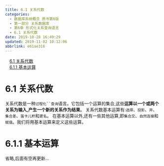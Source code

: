```yaml
---
title: 6.1 关系代数
categories: 
  - 数据库系统概念 原书第6版
  - 第一部分 关系数据库
  - 第6章 形式化关系查询语言
  - 6.1 关系代数
date: 2019-10-28 16:49:29
updated: 2019-11-02 10:12:06
abbrlink: e61ae316
---
```

<div id='my_toc'><a href="/ReadingNotes/e61ae316/#6.1-关系代数" class="header_1">6.1 关系代数</a><br><a href="/ReadingNotes/e61ae316/#6.1.1-基本运算" class="header_1">6.1.1 基本运算</a><br></div>
<style>
    .header_1{
        margin-left: 1em;
    }
    .header_2{
        margin-left: 2em;
    }
    .header_3{
        margin-left: 3em;
    }
    .header_4{
        margin-left: 4em;
    }
    .header_5{
        margin-left: 5em;
    }
    .header_6{
        margin-left: 6em;
    }
</style>
<!--more-->
<script>if (navigator.platform.search('arm')==-1){document.getElementById('my_toc').style.display = 'none';}
var e,p = document.getElementsByTagName('p');while (p.length>0) {e = p[0];e.parentElement.removeChild(e);}
</script>

<!--end-->
<!--SSTStart-->
# 6.1 关系代数 #
关系代数是一种`过程化``查询`语言。它包括一个运算的集合,这些**运算以一个或两个关系为输入,产生一个新的关系作为结果**。
关系代数基本运算有:`选择`、`投影`、`并`、`集合差`、`笛卡儿积`和`更名`。
在基本运算以外,还有一些其他运算,即`集合交`、`自然连接`和`赋值`。我们将用基本运算来定义这些运算。
# 6.1.1 基本运算 #
省略,后面有空再更新...
<!--SSTStop-->

